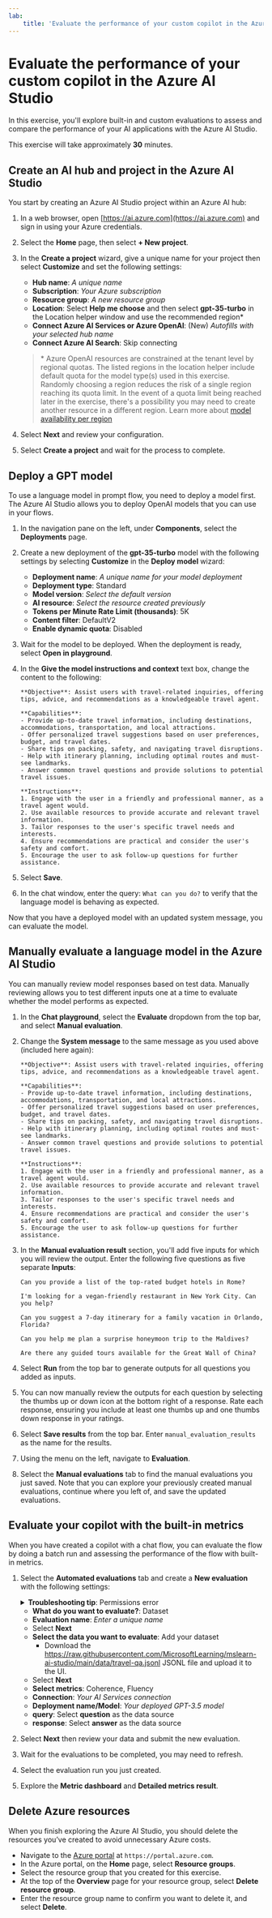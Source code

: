 ```yaml
---
lab:
    title: 'Evaluate the performance of your custom copilot in the Azure AI Studio'
---
```


# Evaluate the performance of your custom copilot in the Azure AI Studio

In this exercise, you'll explore built-in and custom evaluations to assess and compare the performance of your AI applications with the Azure AI Studio.

This exercise will take approximately **30** minutes.

## Create an AI hub and project in the Azure AI Studio

You start by creating an Azure AI Studio project within an Azure AI hub:

1. In a web browser, open [https://ai.azure.com](https://ai.azure.com) and sign in using your Azure credentials.
1. Select the **Home** page, then select **+ New project**.
1. In the **Create a project** wizard, give a unique name for your project then select **Customize** and set the following settings:
    - **Hub name**: *A unique name*
    - **Subscription**: *Your Azure subscription*
    - **Resource group**: *A new resource group*
    - **Location**: Select **Help me choose** and then select **gpt-35-turbo** in the Location helper window and use the recommended region\*
    - **Connect Azure AI Services or Azure OpenAI**: (New) *Autofills with your selected hub name*
    - **Connect Azure AI Search**: Skip connecting

    > \* Azure OpenAI resources are constrained at the tenant level by regional quotas. The listed regions in the location helper include default quota for the model type(s) used in this exercise. Randomly choosing a region reduces the risk of a single region reaching its quota limit. In the event of a quota limit being reached later in the exercise, there's a possibility you may need to create another resource in a different region. Learn more about [model availability per region](https://learn.microsoft.com/azure/ai-services/openai/concepts/models#gpt-35-turbo-model-availability)

1. Select **Next** and review your configuration.
1. Select **Create a project** and wait for the process to complete.

## Deploy a GPT model

To use a language model in prompt flow, you need to deploy a model first. The Azure AI Studio allows you to deploy OpenAI models that you can use in your flows.

1. In the navigation pane on the left, under **Components**, select the **Deployments** page.
1. Create a new deployment of the **gpt-35-turbo** model with the following settings by selecting **Customize** in the **Deploy model** wizard:
    - **Deployment name**: *A unique name for your model deployment*
    - **Deployment type**: Standard
    - **Model version**: *Select the default version*
    - **AI resource**: *Select the resource created previously*
    - **Tokens per Minute Rate Limit (thousands)**: 5K
    - **Content filter**: DefaultV2
    - **Enable dynamic quota**: Disabled
1. Wait for the model to be deployed. When the deployment is ready, select **Open in playground**.
1. In the **Give the model instructions and context** text box, change the content to the following:

   ```
   **Objective**: Assist users with travel-related inquiries, offering tips, advice, and recommendations as a knowledgeable travel agent.

   **Capabilities**:
   - Provide up-to-date travel information, including destinations, accommodations, transportation, and local attractions.
   - Offer personalized travel suggestions based on user preferences, budget, and travel dates.
   - Share tips on packing, safety, and navigating travel disruptions.
   - Help with itinerary planning, including optimal routes and must-see landmarks.
   - Answer common travel questions and provide solutions to potential travel issues.
    
   **Instructions**:
   1. Engage with the user in a friendly and professional manner, as a travel agent would.
   2. Use available resources to provide accurate and relevant travel information.
   3. Tailor responses to the user's specific travel needs and interests.
   4. Ensure recommendations are practical and consider the user's safety and comfort.
   5. Encourage the user to ask follow-up questions for further assistance.
   ```

1. Select **Save**.
1. In the chat window, enter the query: `What can you do?` to verify that the language model is behaving as expected.

Now that you have a deployed model with an updated system message, you can evaluate the model.

## Manually evaluate a language model in the Azure AI Studio

You can manually review model responses based on test data. Manually reviewing allows you to test different inputs one at a time to evaluate whether the model performs as expected.

1. In the **Chat playground**, select the **Evaluate**  dropdown from the top bar, and select **Manual evaluation**.
1. Change the **System message** to the same message as you used above (included here again):

   ```
   **Objective**: Assist users with travel-related inquiries, offering tips, advice, and recommendations as a knowledgeable travel agent.

   **Capabilities**:
   - Provide up-to-date travel information, including destinations, accommodations, transportation, and local attractions.
   - Offer personalized travel suggestions based on user preferences, budget, and travel dates.
   - Share tips on packing, safety, and navigating travel disruptions.
   - Help with itinerary planning, including optimal routes and must-see landmarks.
   - Answer common travel questions and provide solutions to potential travel issues.
    
   **Instructions**:
   1. Engage with the user in a friendly and professional manner, as a travel agent would.
   2. Use available resources to provide accurate and relevant travel information.
   3. Tailor responses to the user's specific travel needs and interests.
   4. Ensure recommendations are practical and consider the user's safety and comfort.
   5. Encourage the user to ask follow-up questions for further assistance.
   ```

1. In the **Manual evaluation result** section, you'll add five inputs for which you will review the output. Enter the following five questions as five separate **Inputs**:

   `Can you provide a list of the top-rated budget hotels in Rome?`

   `I'm looking for a vegan-friendly restaurant in New York City. Can you help?`

   `Can you suggest a 7-day itinerary for a family vacation in Orlando, Florida?`

   `Can you help me plan a surprise honeymoon trip to the Maldives?`

   `Are there any guided tours available for the Great Wall of China?`

1. Select **Run** from the top bar to generate outputs for all questions you added as inputs.
1. You can now manually review the outputs for each question by selecting the thumbs up or down icon at the bottom right of a response. Rate each response, ensuring you include at least one thumbs up and one thumbs down response in your ratings.
1. Select **Save results** from the top bar. Enter `manual_evaluation_results` as the name for the results.
1. Using the menu on the left, navigate to **Evaluation**.
1. Select the **Manual evaluations** tab to find the manual evaluations you just saved. Note that you can explore your previously created manual evaluations, continue where you left of, and save the updated evaluations.

## Evaluate your copilot with the built-in metrics

When you have created a copilot with a chat flow, you can evaluate the flow by doing a batch run and assessing the performance of the flow with built-in metrics.

1. Select the **Automated evaluations** tab and create a **New evaluation** with the following settings:
    <details>  
      <summary><b>Troubleshooting tip</b>: Permissions error</summary>
        <p>If you receive a permissions error when you create a new prompt flow, try the following to troubleshoot:</p>
        <ul>
          <li>In the Azure portal, select the AI Services resource.</li>
          <li>On the Identity tab under Resource Management, confirm that it is system assigned managed identity.</li>
          <li>Navigate to the associated Storage Account. On the IAM page, add role assignment <em>Storage blob data reader</em>.</li>
          <li>Under <strong>Assign access to</strong>, choose <strong>Managed Identity</strong>, <strong>+ Select members</strong>, and select the <strong>All system-assigned managed identities</strong>.</li>
          <li>Review and assign to save the new settings and retry the previous step.</li>
        </ul>
    </details>

    - **What do you want to evaluate?**: Dataset
    - **Evaluation name**: *Enter a unique name*
    - Select **Next**
    - **Select the data you want to evaluate**: Add your dataset
        - Download the https://raw.githubusercontent.com/MicrosoftLearning/mslearn-ai-studio/main/data/travel-qa.jsonl JSONL file and upload it to the UI.
    - Select **Next**
    - **Select metrics**: Coherence, Fluency
    - **Connection**: *Your AI Services connection*
    - **Deployment name/Model**: *Your deployed GPT-3.5 model*
    - **query**: Select **question** as the data source
    - **response**: Select **answer** as the data source
      
1. Select **Next** then review your data and submit the new evaluation.
1. Wait for the evaluations to be completed, you may need to refresh.
1. Select the evaluation run you just created.
1. Explore the **Metric dashboard** and **Detailed metrics result**.

## Delete Azure resources

When you finish exploring the Azure AI Studio, you should delete the resources you’ve created to avoid unnecessary Azure costs.

- Navigate to the [Azure portal](https://portal.azure.com) at `https://portal.azure.com`.
- In the Azure portal, on the **Home** page, select **Resource groups**.
- Select the resource group that you created for this exercise.
- At the top of the **Overview** page for your resource group, select **Delete resource group**.
- Enter the resource group name to confirm you want to delete it, and select **Delete**.
